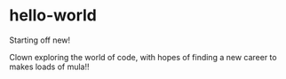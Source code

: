 # hello-world
Starting off new!

Clown exploring the world of code, with hopes of finding a new career to makes loads of mula!!
